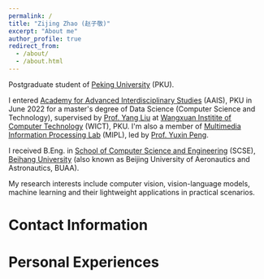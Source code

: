 ```yaml
---
permalink: /
title: "Zijing Zhao (赵子敬)"
excerpt: "About me"
author_profile: true
redirect_from: 
  - /about/
  - /about.html
---
```


Postgraduate student of [Peking University](https://www.pku.edu.cn/) (PKU). 

I entered [Academy for Advanced Interdisciplinary Studies](http://www.aais.pku.edu.cn/) (AAIS), PKU in June 2022 for a master's degree of Data Science (Computer Science and Technology), supervised by [Prof. Yang Liu](http://www.csyangliu.com/) at [Wangxuan Institite of Computer Technology](https://www.icst.pku.edu.cn/) (WICT), PKU. I'm also a member of [Multimedia Information Processing Lab](http://59.108.48.34/tiki/pengyuxin/) (MIPL), led by [Prof. Yuxin Peng](http://59.108.48.34/tiki/yuxinpeng/).

I received B.Eng. in [School of Computer Science and Engineering](https://scse.buaa.edu.cn/) (SCSE), [Beihang University](https://www.buaa.edu.cn/) (also known as Beijing University of Aeronautics and Astronautics, BUAA).

My research interests include computer vision, vision-language models, machine learning and their lightweight applications in practical scenarios.

Contact Information
===

Personal Experiences
======
